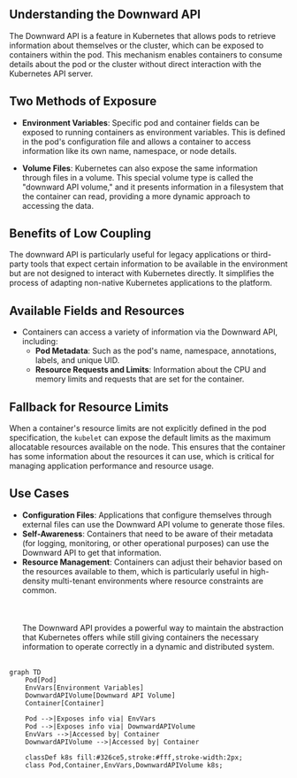 ## Understanding the Downward API
The Downward API is a feature in Kubernetes that allows pods to retrieve information about themselves or the cluster, which can be exposed to containers within the pod. This mechanism enables containers to consume details about the pod or the cluster without direct interaction with the Kubernetes API server.

## Two Methods of Exposure
- **Environment Variables**: Specific pod and container fields can be exposed to running containers as environment variables. This is defined in the pod's configuration file and allows a container to access information like its own name, namespace, or node details.
  
- **Volume Files**: Kubernetes can also expose the same information through files in a volume. This special volume type is called the "downward API volume," and it presents information in a filesystem that the container can read, providing a more dynamic approach to accessing the data.

## Benefits of Low Coupling
The downward API is particularly useful for legacy applications or third-party tools that expect certain information to be available in the environment but are not designed to interact with Kubernetes directly. It simplifies the process of adapting non-native Kubernetes applications to the platform.

## Available Fields and Resources
- Containers can access a variety of information via the Downward API, including:
  - **Pod Metadata**: Such as the pod's name, namespace, annotations, labels, and unique UID.
  - **Resource Requests and Limits**: Information about the CPU and memory limits and requests that are set for the container.
  
## Fallback for Resource Limits
When a container's resource limits are not explicitly defined in the pod specification, the `kubelet` can expose the default limits as the maximum allocatable resources available on the node. This ensures that the container has some information about the resources it can use, which is critical for managing application performance and resource usage.

## Use Cases
- **Configuration Files**: Applications that configure themselves through external files can use the Downward API volume to generate those files.
- **Self-Awareness**: Containers that need to be aware of their metadata (for logging, monitoring, or other operational purposes) can use the Downward API to get that information.
- **Resource Management**: Containers can adjust their behavior based on the resources available to them, which is particularly useful in high-density multi-tenant environments where resource constraints are common.
<br/><br/><br/><br/>
The Downward API provides a powerful way to maintain the abstraction that Kubernetes offers while still giving containers the necessary information to operate correctly in a dynamic and distributed system.
<br/><br/>

``` mermaid
graph TD
    Pod[Pod]
    EnvVars[Environment Variables]
    DownwardAPIVolume[Downward API Volume]
    Container[Container]

    Pod -->|Exposes info via| EnvVars
    Pod -->|Exposes info via| DownwardAPIVolume
    EnvVars -->|Accessed by| Container
    DownwardAPIVolume -->|Accessed by| Container

    classDef k8s fill:#326ce5,stroke:#fff,stroke-width:2px;
    class Pod,Container,EnvVars,DownwardAPIVolume k8s;

```